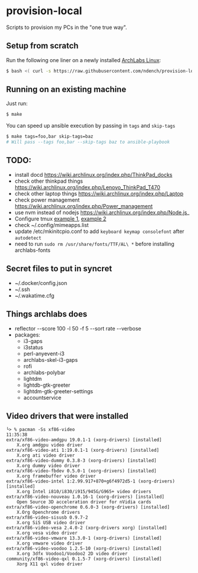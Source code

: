 # provision-local
Scripts to provision my PCs in the "one true way".

## Setup from scratch

Run the following one liner on a newly installed [ArchLabs Linux](https://archlabslinux.com/):

```sh
$ bash <( curl -s https://raw.githubusercontent.com/ndench/provision-local/master/bootstrap.sh )
```

## Running on an existing machine

Just run:

```sh
$ make
```

You can speed up ansible execution by passing in `tags` and `skip-tags`

```sh
$ make tags=foo,bar skip-tags=baz
# Will pass --tags foo,bar --skip-tags baz to ansible-playbook
```

## TODO:
- install docd https://wiki.archlinux.org/index.php/ThinkPad_docks
- check other thinkpad things https://wiki.archlinux.org/index.php/Lenovo_ThinkPad_T470
- check other laptop things https://wiki.archlinux.org/index.php/Laptop
- check power management https://wiki.archlinux.org/index.php/Power_management
- use nvm instead of nodejs https://wiki.archlinux.org/index.php/Node.js_
- Configure tmux [example 1](https://github.com/gpakosz/.tmux), [example 2](https://peterforgacs.github.io/2017/04/25/Tmux/)
- check ~/.config/mimeapps.list
- update /etc/mkinitcpio.conf to add `keyboard keymap consolefont` after `autodetect`
- need to run `sudo rm /usr/share/fonts/TTF/AL\ *` before installing archlabs-fonts


## Secret files to put in syncret

- ~/.docker/config.json
- ~/.ssh
- ~/.wakatime.cfg


## Things archlabs does
- reflector --score 100 -l 50 -f 5 --sort rate --verbose
- packages: 
    - i3-gaps
    - i3status
    - perl-anyevent-i3
    - archlabs-skel-i3-gaps
    - rofi
    - archlabs-polybar
    - lightdm
    - lightdb-gtk-greeter
    - lightdm-gtk-greeter-settings
    - accountservice

## Video drivers that were installed
```
└> % pacman -Ss xf86-video                                                                                                                                                                                 11:35:38
extra/xf86-video-amdgpu 19.0.1-1 (xorg-drivers) [installed]
    X.org amdgpu video driver
extra/xf86-video-ati 1:19.0.1-1 (xorg-drivers) [installed]
    X.org ati video driver
extra/xf86-video-dummy 0.3.8-3 (xorg-drivers) [installed]
    X.org dummy video driver
extra/xf86-video-fbdev 0.5.0-1 (xorg-drivers) [installed]
    X.org framebuffer video driver
extra/xf86-video-intel 1:2.99.917+870+g6f4972d5-1 (xorg-drivers) [installed]
    X.org Intel i810/i830/i915/945G/G965+ video drivers
extra/xf86-video-nouveau 1.0.16-1 (xorg-drivers) [installed]
    Open Source 3D acceleration driver for nVidia cards
extra/xf86-video-openchrome 0.6.0-3 (xorg-drivers) [installed]
    X.Org Openchrome drivers
extra/xf86-video-sisusb 0.9.7-2
    X.org SiS USB video driver
extra/xf86-video-vesa 2.4.0-2 (xorg-drivers xorg) [installed]
    X.org vesa video driver
extra/xf86-video-vmware 13.3.0-1 (xorg-drivers) [installed]
    X.org vmware video driver
extra/xf86-video-voodoo 1.2.5-10 (xorg-drivers) [installed]
    X.org 3dfx Voodoo1/Voodoo2 2D video driver
community/xf86-video-qxl 0.1.5-7 (xorg-drivers) [installed]
    Xorg X11 qxl video driver
```
